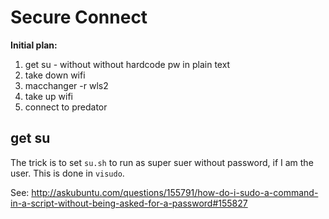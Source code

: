 Secure Connect
==============

**Initial plan:**

1. get su - without without hardcode pw in plain text
2. take down wifi
3. macchanger -r wls2
4. take up wifi
5. connect to predator


## get su ##

The trick is to set `su.sh` to run as super suer without password, if I am the user.
This is done  in `visudo`.

See: http://askubuntu.com/questions/155791/how-do-i-sudo-a-command-in-a-script-without-being-asked-for-a-password#155827

